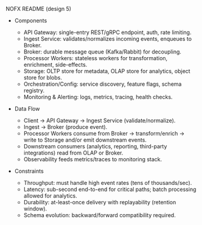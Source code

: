 NOFX README (design 5)

- Components
  - API Gateway: single-entry REST/gRPC endpoint, auth, rate limiting.
  - Ingest Service: validates/normalizes incoming events, enqueues to Broker.
  - Broker: durable message queue (Kafka/Rabbit) for decoupling.
  - Processor Workers: stateless workers for transformation, enrichment, side-effects.
  - Storage: OLTP store for metadata, OLAP store for analytics, object store for blobs.
  - Orchestration/Config: service discovery, feature flags, schema registry.
  - Monitoring & Alerting: logs, metrics, tracing, health checks.

- Data Flow
  - Client -> API Gateway -> Ingest Service (validate/normalize).
  - Ingest -> Broker (produce event).
  - Processor Workers consume from Broker -> transform/enrich -> write to Storage and/or emit downstream events.
  - Downstream consumers (analytics, reporting, third-party integrations) read from OLAP or Broker.
  - Observability feeds metrics/traces to monitoring stack.

- Constraints
  - Throughput: must handle high event rates (tens of thousands/sec).
  - Latency: sub-second end-to-end for critical paths; batch processing allowed for analytics.
  - Durability: at-least-once delivery with replayability (retention window).
  - Schema evolution: backward/forward compatibility required.
 